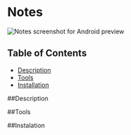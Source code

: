 # Notes

![Notes screenshot for Android preview](https://github.com/Slex93/Notes/blob/master/notes_screenshot.png "Notes for Android")

## Table of Contents

- [Description](#description)
- [Tools](#requirements)
- [Installation](#installation)

##Description

##Tools

##Instalation
